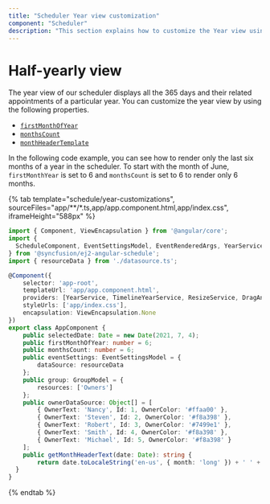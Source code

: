 ```yaml
---
title: "Scheduler Year view customization"
component: "Scheduler"
description: "This section explains how to customize the Year view using different properties in scheduler"
---
```


# Half-yearly view

The year view of our scheduler displays all the 365 days and their related appointments of a particular year. You can customize the year view by using the following properties.

* [`firstMonthOfYear`](../../api/schedule#firstmonthofyear)
* [`monthsCount`](../../api/schedule#monthscount)
* [`monthHeaderTemplate`](../../api/schedule#monthheadertemplate)

In the following code example, you can see how to render only the last six months of a year in the scheduler. To start with the month of  June, `firstMonthYear` is set to 6 and `monthsCount` is set to 6 to render only 6 months.

{% tab template="schedule/year-customizations", sourceFiles="app/**/*.ts,app/app.component.html,app/index.css", iframeHeight="588px" %}

```typescript
import { Component, ViewEncapsulation } from '@angular/core';
import {
  ScheduleComponent, EventSettingsModel, EventRenderedArgs, YearService, TimelineYearService, GroupModel, ResizeService, DragAndDropService
} from '@syncfusion/ej2-angular-schedule';
import { resourceData } from './datasource.ts';

@Component({
    selector: 'app-root',
    templateUrl: 'app/app.component.html',
    providers: [YearService, TimelineYearService, ResizeService, DragAndDropService],
    styleUrls: ['app/index.css'],
    encapsulation: ViewEncapsulation.None
})
export class AppComponent {
    public selectedDate: Date = new Date(2021, 7, 4);
    public firstMonthOfYear: number = 6;
    public monthsCount: number = 6;
    public eventSettings: EventSettingsModel = {
        dataSource: resourceData
    };
    public group: GroupModel = {
        resources: ['Owners']
    };
    public ownerDataSource: Object[] = [
        { OwnerText: 'Nancy', Id: 1, OwnerColor: '#ffaa00' },
        { OwnerText: 'Steven', Id: 2, OwnerColor: '#f8a398' },
        { OwnerText: 'Robert', Id: 3, OwnerColor: '#7499e1' },
        { OwnerText: 'Smith', Id: 4, OwnerColor: '#f8a398' },
        { OwnerText: 'Michael', Id: 5, OwnerColor: '#f8a398' }
    ];
    public getMonthHeaderText(date: Date): string {
        return date.toLocaleString('en-us', { month: 'long' }) + ' ' + date.getFullYear();
  }
}

```

{% endtab %}
